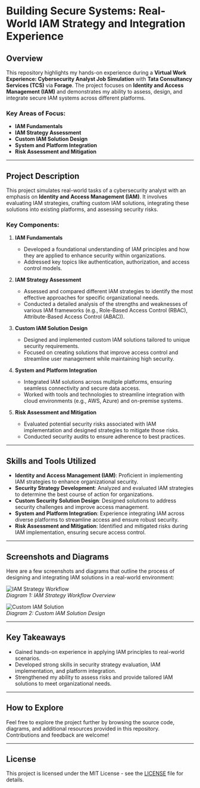 # Building Secure Systems: Real-World IAM Strategy and Integration Experience

## Overview

This repository highlights my hands-on experience during a **Virtual Work Experience: Cybersecurity Analyst Job Simulation** with **Tata Consultancy Services (TCS)** via **Forage**. The project focuses on **Identity and Access Management (IAM)** and demonstrates my ability to assess, design, and integrate secure IAM systems across different platforms.

### Key Areas of Focus:
- **IAM Fundamentals**
- **IAM Strategy Assessment**
- **Custom IAM Solution Design**
- **System and Platform Integration**
- **Risk Assessment and Mitigation**

---

## Project Description

This project simulates real-world tasks of a cybersecurity analyst with an emphasis on **Identity and Access Management (IAM)**. It involves evaluating IAM strategies, crafting custom IAM solutions, integrating these solutions into existing platforms, and assessing security risks.

### Key Components:

1. **IAM Fundamentals**  
   - Developed a foundational understanding of IAM principles and how they are applied to enhance security within organizations.
   - Addressed key topics like authentication, authorization, and access control models.

2. **IAM Strategy Assessment**  
   - Assessed and compared different IAM strategies to identify the most effective approaches for specific organizational needs.
   - Conducted a detailed analysis of the strengths and weaknesses of various IAM frameworks (e.g., Role-Based Access Control (RBAC), Attribute-Based Access Control (ABAC)).

3. **Custom IAM Solution Design**  
   - Designed and implemented custom IAM solutions tailored to unique security requirements.
   - Focused on creating solutions that improve access control and streamline user management while maintaining high security.

4. **System and Platform Integration**  
   - Integrated IAM solutions across multiple platforms, ensuring seamless connectivity and secure data access.
   - Worked with tools and technologies to streamline integration with cloud environments (e.g., AWS, Azure) and on-premise systems.

5. **Risk Assessment and Mitigation**  
   - Evaluated potential security risks associated with IAM implementation and designed strategies to mitigate those risks.
   - Conducted security audits to ensure adherence to best practices.

---

## Skills and Tools Utilized

- **Identity and Access Management (IAM)**: Proficient in implementing IAM strategies to enhance organizational security.
- **Security Strategy Development**: Analyzed and evaluated IAM strategies to determine the best course of action for organizations.
- **Custom Security Solution Design**: Designed solutions to address security challenges and improve access management.
- **System and Platform Integration**: Experience integrating IAM across diverse platforms to streamline access and ensure robust security.
- **Risk Assessment and Mitigation**: Identified and mitigated risks during IAM implementation, ensuring secure access control.

---

## Screenshots and Diagrams

Here are a few screenshots and diagrams that outline the process of designing and integrating IAM solutions in a real-world environment:

![IAM Strategy Workflow](https://via.placeholder.com/600x400.png)  
*Diagram 1: IAM Strategy Workflow Overview*

![Custom IAM Solution](https://via.placeholder.com/600x400.png)  
*Diagram 2: Custom IAM Solution Design*

---

## Key Takeaways

- Gained hands-on experience in applying IAM principles to real-world scenarios.
- Developed strong skills in security strategy evaluation, IAM implementation, and platform integration.
- Strengthened my ability to assess risks and provide tailored IAM solutions to meet organizational needs.

---

## How to Explore

Feel free to explore the project further by browsing the source code, diagrams, and additional resources provided in this repository. Contributions and feedback are welcome!

---

## License

This project is licensed under the MIT License - see the [LICENSE](LICENSE) file for details.

